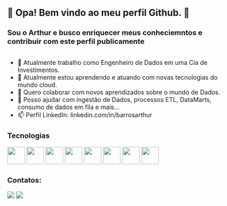 ## 👋 Opa! Bem vindo ao meu perfil Github. 👋
### Sou o Arthur e busco enriquecer meus conheciemntos e contribuir com este perfil publicamente


## 

- 🔭 Atualmente trabalho como Engenheiro de Dados em uma Cia de Investimentos.
- 🌱 Atualmente estou aprendendo e atuando com novas tecnologias do mundo cloud.
- 👯 Quero colaborar com novos aprendizados sobre o mundo de Dados.
- 🤔 Posso ajudar com ingestão de Dados, processos ETL, DataMarts,  consumo de dados em fila e mais...
- 📫 Perfil LinkedIn: linkedin.com/in/barrosarthur

### Tecnologias

 <img src="https://cdn.jsdelivr.net/gh/devicons/devicon/icons/mysql/mysql-original-wordmark.svg"  width="40" height="40"/>  <img src="https://cdn.jsdelivr.net/gh/devicons/devicon/icons/postgresql/postgresql-original-wordmark.svg"  width="40" height="40"/> <img src="https://cdn.jsdelivr.net/gh/devicons/devicon/icons/kubernetes/kubernetes-plain-wordmark.svg" width="40" height="40" /> <img src="https://cdn.jsdelivr.net/gh/devicons/devicon/icons/docker/docker-original-wordmark.svg" width="40" height="40"/> 
 <img src="https://cdn.jsdelivr.net/gh/devicons/devicon/icons/amazonwebservices/amazonwebservices-original-wordmark.svg" width="40" height="40"/> <img src="https://cdn.jsdelivr.net/gh/devicons/devicon/icons/apachekafka/apachekafka-original-wordmark.svg" width="40" height="40"/> <img src="https://cdn.jsdelivr.net/gh/devicons/devicon/icons/jupyter/jupyter-original-wordmark.svg" width="40" height="40"/> <img src="https://cdn.jsdelivr.net/gh/devicons/devicon/icons/python/python-original-wordmark.svg" width="40" height="40"/>


### Contatos:

<div>
<a href = "mailto:arthurbarros92@gmail.com"><img src="https://img.shields.io/badge/Gmail-D14836?style=for-the-badge&logo=gmail&logoColor=white" target="_blank"></a>
<a href="https://www.linkedin.com/in/barrosarthur" target="_blank"><img src="https://img.shields.io/badge/-LinkedIn-%230077B5?style=for-the-badge&logo=linkedin&logoColor=white" target="_blank"></a>   
</div>
          
          
          
